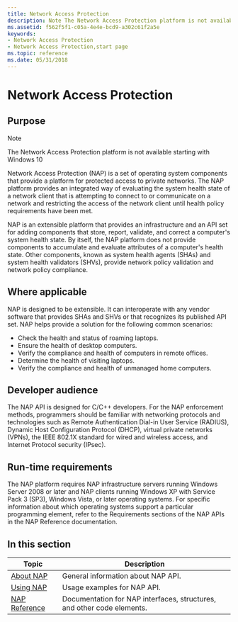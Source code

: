```yaml
---
title: Network Access Protection
description: Note The Network Access Protection platform is not available starting with Windows 10 Network Access Protection (NAP) is a set of operating system components that provide a platform for protected access to private networks.
ms.assetid: f562f5f1-c05a-4e4e-bcd9-a302c61f2a5e
keywords:
- Network Access Protection
- Network Access Protection,start page
ms.topic: reference
ms.date: 05/31/2018
---
```


# Network Access Protection

## Purpose

> [!Note]  
> The Network Access Protection platform is not available starting with Windows 10

 

Network Access Protection (NAP) is a set of operating system components that provide a platform for protected access to private networks. The NAP platform provides an integrated way of evaluating the system health state of a network client that is attempting to connect to or communicate on a network and restricting the access of the network client until health policy requirements have been met.

NAP is an extensible platform that provides an infrastructure and an API set for adding components that store, report, validate, and correct a computer's system health state. By itself, the NAP platform does not provide components to accumulate and evaluate attributes of a computer's health state. Other components, known as system health agents (SHAs) and system health validators (SHVs), provide network policy validation and network policy compliance.

## Where applicable

NAP is designed to be extensible. It can interoperate with any vendor software that provides SHAs and SHVs or that recognizes its published API set. NAP helps provide a solution for the following common scenarios:

-   Check the health and status of roaming laptops.
-   Ensure the health of desktop computers.
-   Verify the compliance and health of computers in remote offices.
-   Determine the health of visiting laptops.
-   Verify the compliance and health of unmanaged home computers.

## Developer audience

The NAP API is designed for C/C++ developers. For the NAP enforcement methods, programmers should be familiar with networking protocols and technologies such as Remote Authentication Dial-in User Service (RADIUS), Dynamic Host Configuration Protocol (DHCP), virtual private networks (VPNs), the IEEE 802.1X standard for wired and wireless access, and Internet Protocol security (IPsec).

## Run-time requirements

The NAP platform requires NAP infrastructure servers running Windows Server 2008 or later and NAP clients running Windows XP with Service Pack 3 (SP3), Windows Vista, or later operating systems. For specific information about which operating systems support a particular programming element, refer to the Requirements sections of the NAP APIs in the NAP Reference documentation.

## In this section



| Topic                                         | Description                                                                       |
|-----------------------------------------------|-----------------------------------------------------------------------------------|
| [About NAP](about-nap.md)<br/>         | General information about NAP API.<br/>                                     |
| [Using NAP](using-nap.md)<br/>         | Usage examples for NAP API.<br/>                                            |
| [NAP Reference](nap-reference.md)<br/> | Documentation for NAP interfaces, structures, and other code elements.<br/> |



 

 

 





